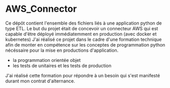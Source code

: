 # AWS_Connector

Ce dépôt contient l'ensemble des fichiers liés à une application python de type ETL.
Le but du projet était de concevoir un connecteur AWS qui est capable d'être déployé 
immédiatemment en production (avec docker et kubernetes)
J'ai réalisé ce projet dans le cadre d'une formation technique  
afin de monter en compétence sur les conceptes de programmation python 
nécéssaire pour la mise en productions d'application. 

- la programmation orientée objet
- les tests de unitaires et les tests de production


J'ai réalisé cette formation pour répondre à un besoin qui s'est manifesté 
durant mon contrat d'alternance. 
